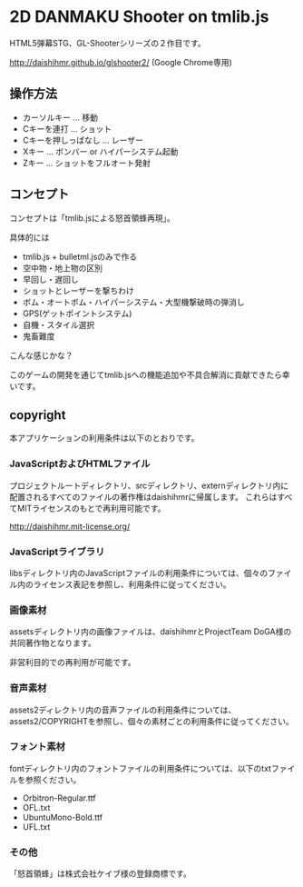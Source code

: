 # 2D DANMAKU Shooter on tmlib.js

HTML5弾幕STG、GL-Shooterシリーズの２作目です。

http://daishihmr.github.io/glshooter2/ (Google Chrome専用)

## 操作方法

 * カーソルキー ... 移動
 * Cキーを連打 ... ショット
 * Cキーを押しっぱなし ... レーザー
 * Xキー ... ボンバー or ハイパーシステム起動
 * Zキー ... ショットをフルオート発射

## コンセプト

コンセプトは「tmlib.jsによる怒首領蜂再現」。

具体的には

 * tmlib.js + bulletml.jsのみで作る
 * 空中物・地上物の区別
 * 早回し・遅回し
 * ショットとレーザーを撃ちわけ
 * ボム・オートボム・ハイパーシステム・大型機撃破時の弾消し
 * GPS(ゲットポイントシステム)
 * 自機・スタイル選択
 * 鬼畜難度

こんな感じかな？

このゲームの開発を通じてtmlib.jsへの機能追加や不具合解消に貢献できたら幸いです。

## copyright

本アプリケーションの利用条件は以下のとおりです。

### JavaScriptおよびHTMLファイル

プロジェクトルートディレクトリ、srcディレクトリ、externディレクトリ内に配置されるすべてのファイルの著作権はdaishihmrに帰属します。
これらはすべてMITライセンスのもとで再利用可能です。

http://daishihmr.mit-license.org/

### JavaScriptライブラリ

libsディレクトリ内のJavaScriptファイルの利用条件については、個々のファイル内のライセンス表記を参照し、利用条件に従ってください。

### 画像素材

assetsディレクトリ内の画像ファイルは、daishihmrとProjectTeam DoGA様の共同著作物となります。

非営利目的での再利用が可能です。

### 音声素材

assets2ディレクトリ内の音声ファイルの利用条件については、assets2/COPYRIGHTを参照し、個々の素材ごとの利用条件に従ってください。

### フォント素材

fontディレクトリ内のフォントファイルの利用条件については、以下のtxtファイルを参照ください。

 * Orbitron-Regular.ttf
  * OFL.txt
 * UbuntuMono-Bold.ttf
  * UFL.txt

### その他

「怒首領蜂」は株式会社ケイブ様の登録商標です。
